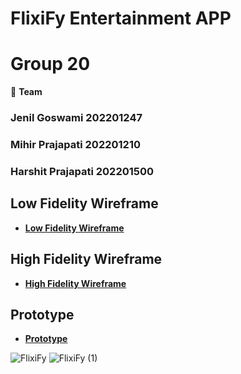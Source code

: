 # FlixiFy Entertainment APP
# Group 20

👥 **Team**
<h3>Jenil Goswami 202201247</h3>
<h3>Mihir Prajapati 202201210</h3>
<h3>Harshit Prajapati 202201500</h3>

## Low Fidelity Wireframe
- [**Low Fidelity Wireframe**](https://www.figma.com/design/0HIcmkxCDcKQrrAfDRiC7n/Low_Fidelity?node-id=0-1&t=aNHOdrZyMgryi023-1)

## High Fidelity Wireframe 
- [**High Fidelity Wireframe**](https://www.figma.com/design/KgEVuwBkTFKNAIYkM0lM0s/Prototype?node-id=0-1&t=ZmUyY5xU1qdv8pUr-1)
  
##  Prototype
- [**Prototype**](https://www.figma.com/proto/KgEVuwBkTFKNAIYkM0lM0s/Prototype?node-id=0-1&t=ZmUyY5xU1qdv8pUr-1)

  
![FlixiFy](https://github.com/user-attachments/assets/5a67edf9-8539-422a-8417-63ab6c21f3c2)
![FlixiFy (1)](https://github.com/user-attachments/assets/cddbca87-3a0d-4cf2-bad0-39bb86efa0db)
